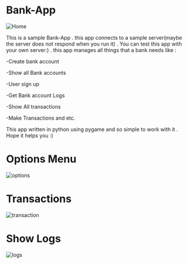 # Bank-App
![Home](https://user-images.githubusercontent.com/56608616/139873642-47ef9a56-0d8a-43a6-8d94-0cefc8f8bb7c.jpg)

This is a sample Bank-App . this app connects to a sample server(maybe the server does not respond when you run it) . You can test this app with your own server:) . this app manages all things that a bank needs like : 

-Create bank account 

-Show all Bank accounts 

-User sign up 

-Get Bank account Logs 

-Show All transactions 

-Make Transactions and etc. 

This app written in python using pygame and so simple to work with it . Hope it helps you :)


# Options Menu

![options](https://user-images.githubusercontent.com/56608616/139873647-a90f039a-234d-4012-89d5-97208dc78a7f.png)

# Transactions

![transaction](https://user-images.githubusercontent.com/56608616/139874107-915ca771-3e23-49ee-8bf1-0872ea4753cc.png)

# Show Logs

![logs](https://user-images.githubusercontent.com/56608616/139874115-78c8cb85-1bbf-49f4-acfa-c1c753c18620.png)

